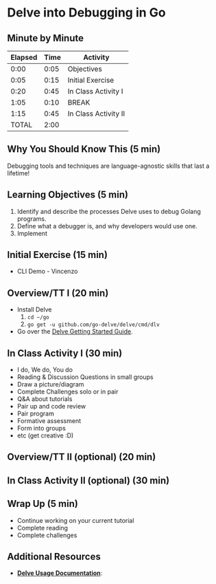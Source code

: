 # Delve into Debugging in Go

## Minute by Minute

| **Elapsed** | **Time**  | **Activity**              |
| ----------- | --------- | ------------------------- |
| 0:00        | 0:05      | Objectives                |
| 0:05        | 0:15      | Initial Exercise          |
| 0:20        | 0:45      | In Class Activity I       |
| 1:05        | 0:10      | BREAK                     |
| 1:15        | 0:45      | In Class Activity II      |
| TOTAL       | 2:00      |                           |

## Why You Should Know This (5 min)

Debugging tools and techniques are language-agnostic skills that last a lifetime!

## Learning Objectives (5 min)

1. Identify and describe the processes Delve uses to debug Golang programs.
2. Define what a debugger is, and why developers would use one.
3. Implement

## Initial Exercise (15 min)

- CLI Demo - Vincenzo

## Overview/TT I (20 min)

- Install Delve
    1. `cd ~/go`
    2. `go get -u github.com/go-delve/delve/cmd/dlv`
- Go over the [Delve Getting Started Guide](https://github.com/go-delve/delve/blob/master/Documentation/cli/getting_started.md).

## In Class Activity I (30 min)

- I do, We do, You do
- Reading & Discussion Questions in small groups
- Draw a picture/diagram
- Complete Challenges solo or in pair
- Q&A about tutorials
- Pair up and code review
- Pair program
- Formative assessment
- Form into groups
- etc (get creative :D)

## Overview/TT II (optional) (20 min)

## In Class Activity II (optional) (30 min)

## Wrap Up (5 min)

- Continue working on your current tutorial
- Complete reading
- Complete challenges

## Additional Resources

- **[Delve Usage Documentation](https://github.com/go-delve/delve/blob/master/Documentation/usage/dlv.md)**:
